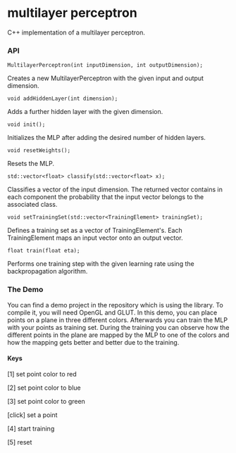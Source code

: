 
# multilayer perceptron

C++ implementation of a multilayer perceptron.



### API ###

	MultilayerPerceptron(int inputDimension, int outputDimension);
	
Creates a new MultilayerPerceptron with the given input and output dimension.


	void addHiddenLayer(int dimension);

Adds a further hidden layer with the given dimension.


	void init();

Initializes the MLP after adding the desired number of hidden layers.


	void resetWeights();

Resets the MLP.


	std::vector<float> classify(std::vector<float> x);

Classifies a vector of the input dimension.
The returned vector contains in each component the probability that the input vector belongs to the associated class.


	void setTrainingSet(std::vector<TrainingElement> trainingSet);

Defines a training set as a vector of TrainingElement's. Each TrainingElement maps an input vector onto an output vector.


	float train(float eta);

Performs one training step with the given learning rate using the backpropagation algorithm.


	
### The Demo ###

You can find a demo project in the repository which is using the library. To compile it, you will need OpenGL and GLUT.
In this demo, you can place points on a plane in three different colors. 
Afterwards you can train the MLP with your points as training set. 
During the training you can observe how the different points in the plane are mapped by the MLP to one of the colors
and how the mapping gets better and better due to the training.

#### Keys ####

[1] set point color to red

[2] set point color to blue

[3] set point color to green

[click] set a point

[4] start training

[5] reset
